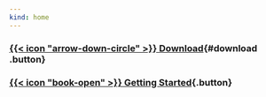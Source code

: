 ```yaml
---
kind: home
---
```


### [{{< icon "arrow-down-circle" >}} Download](https://github.com/conforma/cli/releases/tag/snapshot){#download .button}

### [{{< icon "book-open" >}} Getting Started](docs/user-guide/hitchhikers-guide.html){.button}
